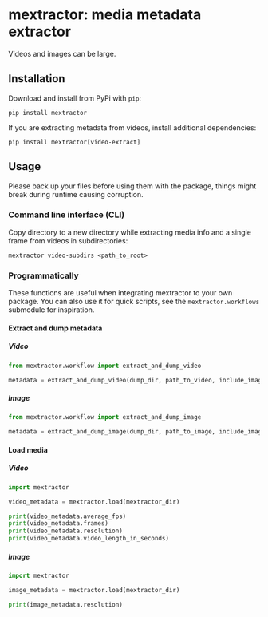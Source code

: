 # mextractor: media metadata extractor

Videos and images can be large. 

## Installation

Download and install from PyPi with `pip`:

```shell
pip install mextractor
```
If you are extracting metadata from videos, install additional dependencies:
```shell
pip install mextractor[video-extract]
```

## Usage
Please back up your files before using them with the package, things might break during runtime causing corruption.

### Command line interface (CLI)

Copy directory to a new directory while extracting media info and a single frame from videos in subdirectories:
```shell
mextractor video-subdirs <path_to_root>
```

### Programmatically
These functions are useful when integrating mextractor to your own package. You can also use it for quick scripts, see the `mextractor.workflows` submodule for inspiration.

#### Extract and dump metadata

##### Video

```python
from mextractor.workflow import extract_and_dump_video

metadata = extract_and_dump_video(dump_dir, path_to_video, include_image, greyscale, lossy_compress_image)
```

##### Image

```python
from mextractor.workflow import extract_and_dump_image

metadata = extract_and_dump_image(dump_dir, path_to_image, include_image, greyscale, lossy_compress_image)
```

#### Load media

##### Video

```python
import mextractor

video_metadata = mextractor.load(mextractor_dir)

print(video_metadata.average_fps)
print(video_metadata.frames)
print(video_metadata.resolution)
print(video_metadata.video_length_in_seconds)
```

##### Image

```python
import mextractor

image_metadata = mextractor.load(mextractor_dir)

print(image_metadata.resolution)
```

